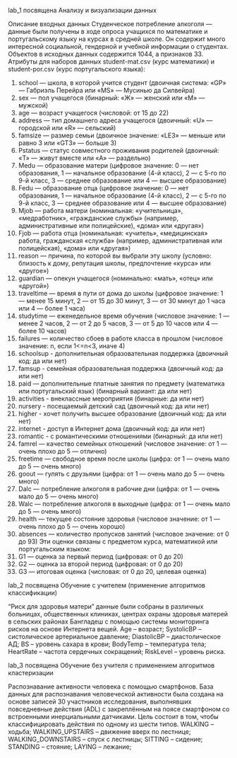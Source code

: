 lab_1 посвящена Анализу и визуализации данных
 
Описание входных данных
Студенческое потребление алкоголя — данные были получены в ходе опроса учащихся по математике и португальскому языку на курсах в средней школе. Он содержит много интересной социальной, гендерной и учебной информации о студентах. Объектов в исходных данных содержится 1044, а признаков 33.
Атрибуты для наборов данных student-mat.csv (курс математики) и student-por.csv (курс португальского языка):
1.	school — школа, в которой учится студент (двоичная система: «GP» — Габриэль Перейра или «MS» — Мусинью да Силвейра)
2.	sex — пол учащегося (бинарный: «Ж» — женский или «М» — мужской)
3.	age — возраст учащегося (числовой: от 15 до 22)
4.	address — тип домашнего адреса учащегося (двоичный: «U» — городской или «R» — сельский)
5.	famsize — размер семьи (двоичное значение: «LE3» — меньше или равно 3 или «GT3» — больше 3)
6.	Pstatus — статус совместного проживания родителей (двоичный: «T» — живут вместе или «A» — раздельно)
7.	Medu — образование матери (цифровое значение: 0 — нет образования, 1 — начальное образование (4-й класс), 2 — с 5-го по 9-й класс, 3 — среднее образование или 4 — высшее образование)
8.	Fedu — образование отца (цифровое значение: 0 — нет образования, 1 — начальное образование (4-й класс), 2 — с 5-го по 9-й класс, 3 — среднее образование или 4 — высшее образование)
9.	Mjob — работа матери (номинальная: «учительница», «медработник», «гражданские службы» (например, административные или полицейские), «дома» или «другая»)
10.	Fjob — работа отца (номинальная: «учитель», «медицинская» работа, гражданская «служба» (например, административная или полицейская), «дома» или «другая»)
11.	reason — причина, по которой вы выбрали эту школу (условно: близость к дому, репутация школы, предпочтение «курса» или «другое»)
12.	guardian — опекун учащегося (номинально: «мать», «отец» или «другой»)
13.	traveltime — время в пути от дома до школы (цифровое значение: 1 — менее 15 минут, 2 — от 15 до 30 минут, 3 — от 30 минут до 1 часа или 4 — более 1 часа)
14.	studytime — еженедельное время обучения (числовое значение: 1 — менее 2 часов, 2 — от 2 до 5 часов, 3 — от 5 до 10 часов или 4 — более 10 часов)
15.	failures — количество сбоев в работе класса в прошлом (числовое значение: n, если 1<=n<3, иначе 4)
16.	schoolsup - дополнительная образовательная поддержка (двоичный код: да или нет)
17.	famsup - семейная образовательная поддержка (двоичный код: да или нет)
18.	paid — дополнительные платные занятия по предмету (математика или португальский язык) (бинарный вариант: да или нет)
19.	activities - внеклассные мероприятия (бинарные: да или нет)
20.	nursery - посещаемый детский сад (двоичный код: да или нет)
21.	higher - хочет получить высшее образование (двоичный код: да или нет)
22.	internet - доступ в Интернет дома (двоичный код: да или нет)
23.	romantic - с романтическими отношениями (бинарный: да или нет)
24.	famrel — качество семейных отношений (числовое значение: от 1 — очень плохо до 5 — отлично)
25.	freetime — свободное время после школы (цифра: от 1 — очень мало до 5 — очень много)
26.	goout — гулять с друзьями (цифра: от 1 — очень мало до 5 — очень много)
27.	Dalc — потребление алкоголя в рабочие дни (цифра: от 1 — очень мало до 5 — очень много)
28.	Walc — потребление алкоголя в выходные (цифра: от 1 — очень мало до 5 — очень много)
29.	health — текущее состояние здоровья (числовое значение: от 1 — очень плохо до 5 — очень хорошо)
30.	absences — количество пропусков занятий (числовое значение: от 0 до 93)
Эти оценки связаны с предметом курса, математикой или португальским языком:
1.	G1 — оценка за первый период (цифровая: от 0 до 20)
2.	G2 — оценка за второй период (цифровая: от 0 до 20)
3.	G3 — итоговая оценка (числовая: от 0 до 20, целевая оценка)


lab_2 посвящена Обучение с учителем (применение алгоритмов классификации)

“Риск для здоровья матери” данные были собраны в различных больницах, общественных клиниках, центрах охраны здоровья матерей в сельских районах Бангладеш с помощью системы мониторинга рисков на основе Интернета вещей.
Age – возраст;
SystolicBP – систолическое артериальное давление;
DiastolicBP – диастолическое АД;
BS – уровень сахара в крови;
BodyTemp – температура тела;
HeartRate – частота сердечных сокращений;
RiskLevel – уровень риска.


lab_3 посвящена Обучение без учителя с применением алгоритмов кластеризации

Распознавание активности человека с помощью смартфонов.
База данных для распознавания человеческой активности была создана на основе записей 30 участников исследования, выполнявших повседневные действия (ADL) с закреплённым на поясе смартфоном со встроенными инерциальными датчиками. Цель состоит в том, чтобы классифицировать действия по одному из шести типов.
WALKING – ходьба;
WALKING_UPSTAIRS – движение вверх по лестнице;
WALKING_DOWNSTAIRS – спуск с лестницы;
SITTING – сидение;
STANDING – стояние;
LAYING – лежание;

